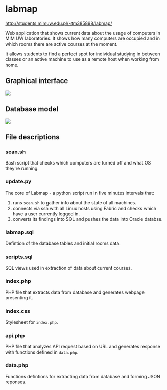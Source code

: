 # labmap

http://students.mimuw.edu.pl/~tm385898/labmap/

Web application that shows current data about the usage of computers in MIM UW laboratories. It shows how many computers are occupied and in which rooms there are active courses at the moment.

It allows students to find a perfect spot for individual studying in between classes or an active machine to use as a remote host when working from home.

## Graphical interface

![](https://i.imgur.com/86bBRU6.png)

## Database model
![](https://i.imgur.com/5JHlTDF.png)

## File descriptions

### scan.sh

Bash script that checks which computers are turned off and what OS they're running.

### update.py

The core of Labmap - a python script run in five minutes intervals that:

1. runs `scan.sh` to gather info about the state of all machines.
2. connects via ssh with all Linux hosts using Fabric and checks which have a user currently logged in.
3. converts its findings into SQL and pushes the data into Oracle databse.

### labmap.sql

Defintion of the database tables and initial rooms data.

### scripts.sql

SQL views used in extraction of data about current courses.

### index.php

PHP file that extracts data from database and generates webpage presenting it.

### index.css

Stylesheet for `index.php`.

### api.php

PHP file that analyzes API request based on URL and generates response with functions defined in `data.php`.

### data.php

Functions defintions for extracting data from database and forming JSON reponses.

